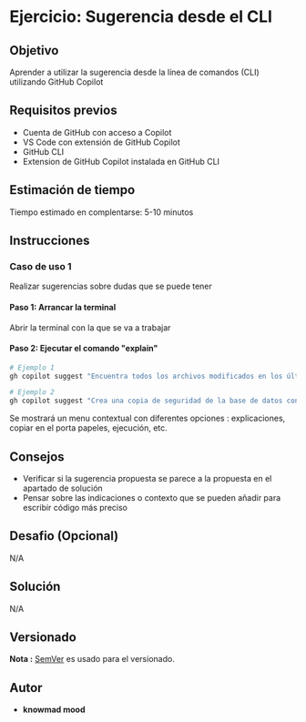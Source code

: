 # Ejercicio: Sugerencia desde el CLI

## Objetivo

Aprender a utilizar la sugerencia desde la línea de comandos (CLI) utilizando GitHub Copilot

## Requisitos previos

- Cuenta de GitHub con acceso a Copilot
- VS Code con extensión de GitHub Copilot
- GitHub CLI
- Extension de GitHub Copilot instalada en GitHub CLI

## Estimación de tiempo

Tiempo estimado en complentarse: 5-10 minutos

## Instrucciones

### Caso de uso 1

Realizar sugerencias sobre dudas que se puede tener

#### Paso 1: Arrancar la terminal

Abrir la terminal con la que se va a trabajar

#### Paso 2: Ejecutar el comando "explain"

```bash
# Ejemplo 1
gh copilot suggest "Encuentra todos los archivos modificados en los últimos 7 días"

# Ejemplo 2
gh copilot suggest "Crea una copia de seguridad de la base de datos con marca de tiempo"
```

Se mostrará un menu contextual con diferentes opciones : explicaciones, copiar en el porta papeles, ejecución, etc.

## Consejos

- Verificar si la sugerencia propuesta se parece a la propuesta en el apartado de solución
- Pensar sobre las indicaciones o contexto que se pueden añadir para escribir código más preciso

## Desafio (Opcional)

N/A

## Solución

N/A

## Versionado

**Nota :** [SemVer](http://semver.org/) es usado para el versionado.

## Autor

* **knowmad mood**